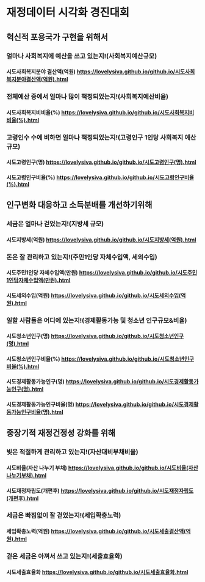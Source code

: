 # 재정데이터 시각화 경진대회
## 혁신적 포용국가 구현을 위해서

### 얼마나 사회복지에 예산을 쓰고 있는지!(사회복지예산규모)
#### 시도사회복지분야 결산액(억원) <https://lovelysiva.github.io/github.io/시도사회복지분야결산액(억원).html>
### 전체예산 중에서 얼마나 많이 책정되었는지!(사회복지예산비율)
#### 시도사회복지비비율(%) <https://lovelysiva.github.io/github.io/시도사회복지비비율(%).html>
### 고령인수 수에 비하면 얼마나 책정되었는지!(고령인구 1인당 사회복지 예산규모)
#### 시도고령인구(명) <https://lovelysiva.github.io/github.io/시도고령인구(명).html>
#### 시도고령인구비율(%) <https://lovelysiva.github.io/github.io/시도고령인구비율(%).html>
       
## 인구변화 대응하고 소득분배를 개선하기위해

### 세금은 얼마나 걷었는지!(지방세 규모)
#### 시도지방세(억원) <https://lovelysiva.github.io/github.io/시도지방세(억원).html>
### 돈은 잘 관리하고 있는지!(주민1인당 자체수입액, 세외수입)
#### 시도주민1인당 자체수입액(만원) <https://lovelysiva.github.io/github.io/시도주민1인당자체수입액(만원).html>
#### 시도세외수입(억원) <https://lovelysiva.github.io/github.io/시도세외수입(억원).html>
### 일할 사람들은 어디에 있는지!(경제활동가능 및 청소년 인구규모&비율)
#### 시도청소년인구(명) <https://lovelysiva.github.io/github.io/시도청소년인구(명).html>
#### 시도청소년인구비율(%) <https://lovelysiva.github.io/github.io/시도청소년인구비율(%).html>     
#### 시도경제활동가능인구(명) <https://lovelysiva.github.io/github.io/시도경제활동가능인구(명).html>
#### 시도경제활동가능인구비율(명) <https://lovelysiva.github.io/github.io/시도경제활동가능인구비율(명).html>
       

## 중장기적 재정건정성 강화를 위해

### 빚은 적절하게 관리하고 있는지!(자산대비부채비율)
#### 시도비율(자산 나누기 부채) <https://lovelysiva.github.io/github.io/시도비율(자산나누기부채).html>
#### 시도재정자립도(개편후) <https://lovelysiva.github.io/github.io/시도재정자립도(개편후).html>
### 세금은 빠짐없이 잘 걷었는지!(세입확충노력)
#### 세입확충노력(억원) <https://lovelysiva.github.io/github.io/시도세출결산액(억원).html>
### 걷은 세금은 아껴서 쓰고 있는지!(세출효율화)
#### 시도세출효율화 <https://lovelysiva.github.io/github.io/시도세출효율화.html>
       
